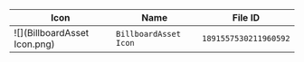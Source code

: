 | Icon | Name | File ID |
| ---  | ---  | ---     |
| ![](BillboardAsset Icon.png) | `BillboardAsset Icon` | `1891557530211960592` |
